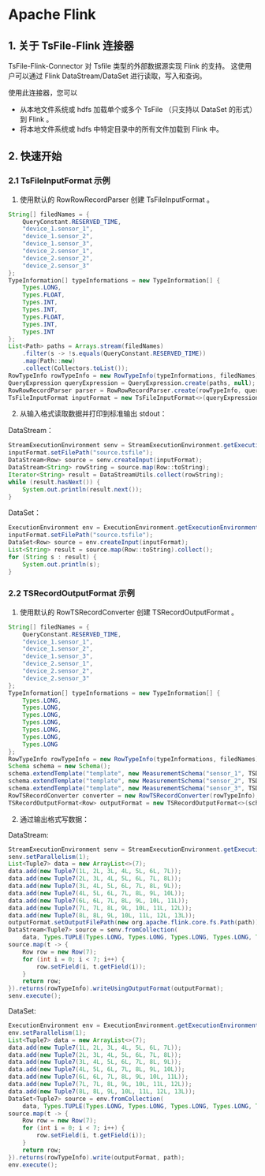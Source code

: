 <!--

    Licensed to the Apache Software Foundation (ASF) under one
    or more contributor license agreements.  See the NOTICE file
    distributed with this work for additional information
    regarding copyright ownership.  The ASF licenses this file
    to you under the Apache License, Version 2.0 (the
    "License"); you may not use this file except in compliance
    with the License.  You may obtain a copy of the License at
    
        http://www.apache.org/licenses/LICENSE-2.0
    
    Unless required by applicable law or agreed to in writing,
    software distributed under the License is distributed on an
    "AS IS" BASIS, WITHOUT WARRANTIES OR CONDITIONS OF ANY
    KIND, either express or implied.  See the License for the
    specific language governing permissions and limitations
    under the License.

-->

# Apache Flink

##  1. 关于 TsFile-Flink 连接器

TsFile-Flink-Connector 对 Tsfile 类型的外部数据源实现 Flink 的支持。 这使用户可以通过 Flink DataStream/DataSet 进行读取，写入和查询。

使用此连接器，您可以

* 从本地文件系统或 hdfs 加载单个或多个 TsFile （只支持以 DataSet 的形式）到 Flink 。
* 将本地文件系统或 hdfs 中特定目录中的所有文件加载到 Flink 中。

##  2. 快速开始

### 2.1 TsFileInputFormat 示例

1. 使用默认的 RowRowRecordParser 创建 TsFileInputFormat 。

```java
String[] filedNames = {
	QueryConstant.RESERVED_TIME,
	"device_1.sensor_1",
	"device_1.sensor_2",
	"device_1.sensor_3",
	"device_2.sensor_1",
	"device_2.sensor_2",
	"device_2.sensor_3"
};
TypeInformation[] typeInformations = new TypeInformation[] {
	Types.LONG,
	Types.FLOAT,
	Types.INT,
    Types.INT,
	Types.FLOAT,
	Types.INT,
	Types.INT
};
List<Path> paths = Arrays.stream(filedNames)
	.filter(s -> !s.equals(QueryConstant.RESERVED_TIME))
	.map(Path::new)
	.collect(Collectors.toList());
RowTypeInfo rowTypeInfo = new RowTypeInfo(typeInformations, filedNames);
QueryExpression queryExpression = QueryExpression.create(paths, null);
RowRowRecordParser parser = RowRowRecordParser.create(rowTypeInfo, queryExpression.getSelectedSeries());
TsFileInputFormat inputFormat = new TsFileInputFormat<>(queryExpression, parser);
```

2. 从输入格式读取数据并打印到标准输出 stdout：

DataStream：

```java
StreamExecutionEnvironment senv = StreamExecutionEnvironment.getExecutionEnvironment();
inputFormat.setFilePath("source.tsfile");
DataStream<Row> source = senv.createInput(inputFormat);
DataStream<String> rowString = source.map(Row::toString);
Iterator<String> result = DataStreamUtils.collect(rowString);
while (result.hasNext()) {
	System.out.println(result.next());
}
```

DataSet：

```java
ExecutionEnvironment env = ExecutionEnvironment.getExecutionEnvironment();
inputFormat.setFilePath("source.tsfile");
DataSet<Row> source = env.createInput(inputFormat);
List<String> result = source.map(Row::toString).collect();
for (String s : result) {
	System.out.println(s);
}
```

### 2.2 TSRecordOutputFormat 示例

1. 使用默认的 RowTSRecordConverter 创建 TSRecordOutputFormat 。

```java
String[] filedNames = {
	QueryConstant.RESERVED_TIME,
	"device_1.sensor_1",
	"device_1.sensor_2",
	"device_1.sensor_3",
	"device_2.sensor_1",
	"device_2.sensor_2",
	"device_2.sensor_3"
};
TypeInformation[] typeInformations = new TypeInformation[] {
    Types.LONG,
    Types.LONG,
    Types.LONG,
    Types.LONG,
    Types.LONG,
	Types.LONG,
	Types.LONG
};
RowTypeInfo rowTypeInfo = new RowTypeInfo(typeInformations, filedNames);
Schema schema = new Schema();
schema.extendTemplate("template", new MeasurementSchema("sensor_1", TSDataType.INT64, TSEncoding.TS_2DIFF));
schema.extendTemplate("template", new MeasurementSchema("sensor_2", TSDataType.INT64, TSEncoding.TS_2DIFF));
schema.extendTemplate("template", new MeasurementSchema("sensor_3", TSDataType.INT64, TSEncoding.TS_2DIFF));
RowTSRecordConverter converter = new RowTSRecordConverter(rowTypeInfo);
TSRecordOutputFormat<Row> outputFormat = new TSRecordOutputFormat<>(schema, converter);
```

2. 通过输出格式写数据：

DataStream:

```java
StreamExecutionEnvironment senv = StreamExecutionEnvironment.getExecutionEnvironment();
senv.setParallelism(1);
List<Tuple7> data = new ArrayList<>(7);
data.add(new Tuple7(1L, 2L, 3L, 4L, 5L, 6L, 7L));
data.add(new Tuple7(2L, 3L, 4L, 5L, 6L, 7L, 8L));
data.add(new Tuple7(3L, 4L, 5L, 6L, 7L, 8L, 9L));
data.add(new Tuple7(4L, 5L, 6L, 7L, 8L, 9L, 10L));
data.add(new Tuple7(6L, 6L, 7L, 8L, 9L, 10L, 11L));
data.add(new Tuple7(7L, 7L, 8L, 9L, 10L, 11L, 12L));
data.add(new Tuple7(8L, 8L, 9L, 10L, 11L, 12L, 13L));
outputFormat.setOutputFilePath(new org.apache.flink.core.fs.Path(path));
DataStream<Tuple7> source = senv.fromCollection(
	data, Types.TUPLE(Types.LONG, Types.LONG, Types.LONG, Types.LONG, Types.LONG, Types.LONG, Types.LONG));
source.map(t -> {
	Row row = new Row(7);
	for (int i = 0; i < 7; i++) {
		row.setField(i, t.getField(i));
	}
	return row;
}).returns(rowTypeInfo).writeUsingOutputFormat(outputFormat);
senv.execute();
```

DataSet:

```java
ExecutionEnvironment env = ExecutionEnvironment.getExecutionEnvironment();
env.setParallelism(1);
List<Tuple7> data = new ArrayList<>(7);
data.add(new Tuple7(1L, 2L, 3L, 4L, 5L, 6L, 7L));
data.add(new Tuple7(2L, 3L, 4L, 5L, 6L, 7L, 8L));
data.add(new Tuple7(3L, 4L, 5L, 6L, 7L, 8L, 9L));
data.add(new Tuple7(4L, 5L, 6L, 7L, 8L, 9L, 10L));
data.add(new Tuple7(6L, 6L, 7L, 8L, 9L, 10L, 11L));
data.add(new Tuple7(7L, 7L, 8L, 9L, 10L, 11L, 12L));
data.add(new Tuple7(8L, 8L, 9L, 10L, 11L, 12L, 13L));
DataSet<Tuple7> source = env.fromCollection(
	data, Types.TUPLE(Types.LONG, Types.LONG, Types.LONG, Types.LONG, Types.LONG, Types.LONG, Types.LONG));
source.map(t -> {
	Row row = new Row(7);
	for (int i = 0; i < 7; i++) {
		row.setField(i, t.getField(i));
	}
	return row;
}).returns(rowTypeInfo).write(outputFormat, path);
env.execute();
```
